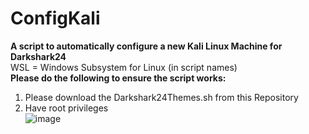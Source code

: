 # ConfigKali <br />
**A script to automatically configure a new Kali Linux Machine for Darkshark24** <br />
WSL = Windows Subsystem for Linux (in script names) <br />
**Please do the following to ensure the script works:** <br />
1. Please download the Darkshark24Themes.sh from this Repository <br />
2. Have root privileges <br />
![image](https://github.com/FishyStix12/ConfigKali/assets/102126354/c327308e-6024-4019-af9b-f82aec0b1f87)


